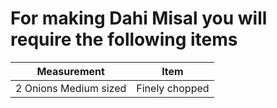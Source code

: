 <h1>For making Dahi Misal you will require the following items</h1>

Measurement | Item
--------------- | --------------------
 2 Onions Medium sized |   Finely chopped

